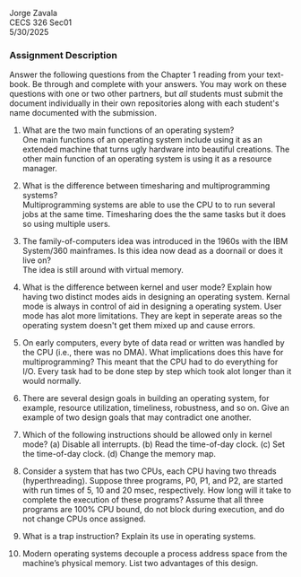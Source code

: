 Jorge Zavala  
CECS 326 Sec01  
5/30/2025  
### Assignment Description
Answer the following questions from the Chapter 1 reading from your text- book. Be through and complete with your answers. You may work on these questions with one or two other partners, but *all* students must submit the document individually in their own repositories along with each student's name documented with the submission.

1. What are the two main functions of an operating system?  
One main functions of an operating system include using it as an extended machine that turns ugly hardware into beautiful creations. The other main function of an operating system is using it as a resource manager.  
2. What is the difference between timesharing and multiprogramming systems?  
Multiprogramming systems are able to use the CPU to to run several jobs at the same time.  Timesharing does the the same tasks but it does so using multiple users.  
3. The family-of-computers idea was introduced in the 1960s with the IBM System/360 mainframes. Is this idea now dead as a doornail or does it live on?    
The idea is still around with virtual memory.  
4. What is the difference between kernel and user mode? Explain how having two distinct modes aids in designing an operating system.
Kernal mode is always in control of aid in designing a operating system. User mode has alot more limitations. They are kept in seperate areas so the operating system doesn't get them mixed up and cause errors.   
5. On early computers, every byte of data read or written was handled by the CPU (i.e., there was no DMA). What implications does this have for multiprogramming?
This meant that the CPU had to do everything for I/O. Every task had to be done step by step which took alot longer than it would normally.  
6. There are several design goals in building an operating system, for example, resource utilization, timeliness, robustness, and so on. Give an example of two design goals that may contradict one another.

7. Which of the following instructions should be allowed only in kernel mode?
    (a) Disable all interrupts.
    (b) Read the time-of-day clock.
    (c) Set the time-of-day clock. (d) Change the memory map.

8. Consider a system that has two CPUs, each CPU having two threads (hyperthreading). Suppose three programs, P0, P1, and P2, are started with run times of 5, 10 and 20 msec, respectively. How long will it take to complete the execution of these programs? Assume that all three programs are 100% CPU bound, do not block during execution, and do not change CPUs once assigned.

9. What is a trap instruction? Explain its use in operating systems.

10. Modern operating systems decouple a process address space from the machine’s physical memory. List two advantages of this design.
